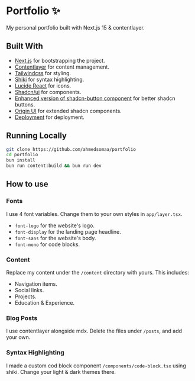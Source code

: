 # Portfolio ✨

My personal portfolio built with Next.js 15 & contentlayer.

## Built With

- [Next.js](https://nextjs.org/) for bootstrapping the project.
- [Contentlayer](https://contentlayer.dev/) for content management.
- [Tailwindcss](https://tailwindcss.com/) for styling.
- [Shiki](https://shiki.style/) for syntax highlighting.
- [Lucide React](https://lucide.dev/) for icons.
- [Shadcn/ui](https://ui.shadcn.com/) for components.
- [Enhanced version of shadcn-button component](https://enhanced-button.vercel.app/) for better shadcn buttons.
- [Origin UI](https://originui.com/) for extended shadcn components.
- [Deployment](https://vercel.com/) for deployment.

## Running Locally

```sh
git clone https://github.com/ahmedsomaa/portfolio
cd portfolio
bun install
bun run content:build && bun run dev
```

## How to use

### Fonts

I use 4 font variables. Change them to your own styles in `app/layer.tsx`.

- `font-logo` for the website's logo.
- `font-display` for the landing page headline.
- `font-sans` for the website's body.
- `font-mono` for code blocks.

### Content

Replace my content under the `/content` directory with yours. This includes:

- Navigation items.
- Social links.
- Projects.
- Education & Experience.

### Blog Posts

I use contentlayer alongside mdx. Delete the files under `/posts`, and add your own.

### Syntax Highlighting

I made a custom cod block component `/components/code-block.tsx` using shiki. Change your
light & dark themes there.